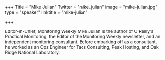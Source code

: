 +++
Title = "Mike Julian"
Twitter = "mike_julian"
image = "mike-julian.jpg"
type = "speaker"
linktitle = "mike-julian"

+++

Editor-in-Chief, Monitoring Weekly
Mike Julian is the author of O'Reilly's Practical Monitoring, the Editor of the Monitoring Weekly newsletter, and an independent monitoring consultant. Before embarking off as a consultant, he worked as an Ops Engineer for Taos Consulting, Peak Hosting, and Oak Ridge National Laboratory. 
